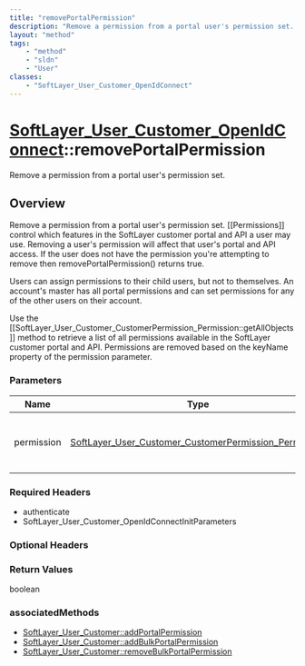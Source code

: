 ```yaml
---
title: "removePortalPermission"
description: "Remove a permission from a portal user's permission set. [[Permissions]] control which features in the SoftLayer custome... "
layout: "method"
tags:
    - "method"
    - "sldn"
    - "User"
classes:
    - "SoftLayer_User_Customer_OpenIdConnect"
---
```

# [SoftLayer_User_Customer_OpenIdConnect](/reference/services/SoftLayer_User_Customer_OpenIdConnect)::removePortalPermission

Remove a permission from a portal user's permission set.


## Overview 
Remove a permission from a portal user's permission set. [[Permissions]] control which features in the SoftLayer customer portal and API a user may use. Removing a user's permission will affect that user's portal and API access. If the user does not have the permission you're attempting to remove then removePortalPermission() returns true. 

Users can assign permissions to their child users, but not to themselves. An account's master has all portal permissions and can set permissions for any of the other users on their account. 

Use the [[SoftLayer_User_Customer_CustomerPermission_Permission::getAllObjects]] method to retrieve a list of all permissions available in the SoftLayer customer portal and API. Permissions are removed based on the keyName property of the permission parameter. 

### Parameters 
|Name | Type | Description |
| --- | --- | --- |
|permission| <a href='/reference/datatypes/SoftLayer_User_Customer_CustomerPermission_Permission'>SoftLayer_User_Customer_CustomerPermission_Permission </a>| The permission you wish to add to the given user.|


### Required Headers
* authenticate
* SoftLayer_User_Customer_OpenIdConnectInitParameters

### Optional Headers

### Return Values
boolean


### associatedMethods

*  [SoftLayer_User_Customer::addPortalPermission](/reference/services/SoftLayer_User_Customer/addPortalPermission )
*  [SoftLayer_User_Customer::addBulkPortalPermission](/reference/services/SoftLayer_User_Customer/addBulkPortalPermission )
*  [SoftLayer_User_Customer::removeBulkPortalPermission](/reference/services/SoftLayer_User_Customer/removeBulkPortalPermission )

